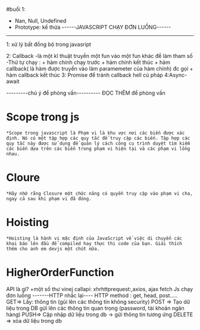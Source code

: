#buổi 1: 
+ Nan, Null, Undefined
+ Prototype: kế thừa
------JAVASCRIPT CHẠY ĐƠN LUỒNG------
-----------------------------------
1: xử lý bất đồng bộ trong javasript

2: Callback
-là một kĩ thuật truyền một fun vào một fun khác để làm tham số
-Thứ tự chạy :
    + hàm chính chạy trước
    + hàm  chính kết thúc 
    + hàm callback( là hàm được truyền vào làm paramemeter của hàm chính) đc gọi
    + hàm callback kết thúc 
3: Promise
    để tránh callback hell
    cú pháp
4:Async-await



---------chú ý để phỏng vấn----------
ĐỌC THÊM để phòng vấn 
# Scope trong js
    *Scope trong javascript là Phạm vi là khu vực nơi các biến được xác định. Nó có một tập hợp các quy tắc để truy cập các biến. Tập hợp các quy tắc này được sử dụng để quản lý cách công cụ trình duyệt tìm kiếm các biến dựa trên các biến trong phạm vi hiện tại và các phạm vi lồng nhau. 
# Cloure
    *Hãy nhớ rằng Closure một chức năng có quyền truy cập vào phạm vi cha, ngay cả sau khi phạm vi đã đóng.
# Hoisting
    *Hoisting là hành vi mặc định của JavaScript về việc di chuyển các khai báo lên đầu để compiled hay thực thi code của bạn. Giải thích thêm cho anh em devjs một chút nữa. 
# HigherOrderFunction
API là gì?
+một số thư vinej callapi: xhrhttprequest:,axios, ajax fetch
Js chạy đơn luồng
-------HTTP nhắc lại----
HTTP method : get, head, post.....
    GET=> Lấy: thông tin  (gủi lên các thông tin không security)
    POST => Tạo dữ liệu trong DB gửi lên các thông tin quan trọng (password, tài khoản ngân hàng)
    PUSH=> Cập nhập dữ liệu trong db -> gửi thông tin tương ứng
    DELETE => xóa dữ liệu trong db
